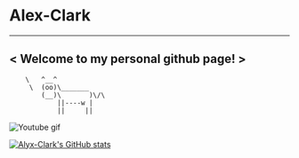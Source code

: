# Alex-Clark
_____________________________________
< Welcome to my personal github page! >
 ------------------------------------- 
        \   ^__^
         \  (oo)\_______
            (__)\       )\/\
                ||----w |
                ||     ||
                
                                                                                    

   ![Youtube gif](https://github.com/Alyx-Clark/Alyx-Clark/raw/main/erased-satoru.gif) 
   
   [![Alyx-Clark's GitHub stats](https://github-readme-stats.Alyx-Clark.app/api?username=Alyx-Clark)](https://github.com/Alyx-Clark/github-readme-stats)
